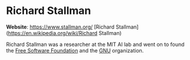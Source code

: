 # Richard Stallman

**Website**: <https://www.stallman.org/>
[Richard Stallman](https://en.wikipedia.org/wiki/Richard Stallman)

Richard Stallman was a researcher at the MIT AI lab and went on to found
the [Free Software Foundation](/groups-people/fsf) and the
[GNU](/groups-people/GNU) organization.
